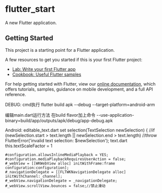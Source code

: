 # flutter_start

A new Flutter application.

## Getting Started

This project is a starting point for a Flutter application.

A few resources to get you started if this is your first Flutter project:

- [Lab: Write your first Flutter app](https://flutter.io/docs/get-started/codelab)
- [Cookbook: Useful Flutter samples](https://flutter.io/docs/cookbook)

For help getting started with Flutter, view our 
[online documentation](https://flutter.io/docs), which offers tutorials, 
samples, guidance on mobile development, and a full API reference.

DEBUG:
cmd执行
flutter  build apk --debug --target-platform=android-arm


编辑main.dart运行方法
在build flavor加上命令
--use-application-binary=build/app/outputs/apk/debug/app-debug.apk


Android:
editable_text.dart
    set selection(TextSelection newSelection) {
        //if (newSelection.start > text.length || newSelection.end > text.length)
        //throw FlutterError('invalid text selection: $newSelection');
text.dart
    this.textScaleFactor = 1



    #configuration.allowsInlineMediaPlayback = YES;
    #configuration.mediaPlaybackRequiresUserAction = false;
    #_webView = [[WKWebView alloc] initWithFrame:frame configuration:configuration];
    #_navigationDelegate = [[FLTWKNavigationDelegate alloc] initWithChannel:_channel];
    #_webView.navigationDelegate = _navigationDelegate;
    #_webView.scrollView.bounces = false;//禁止滑动